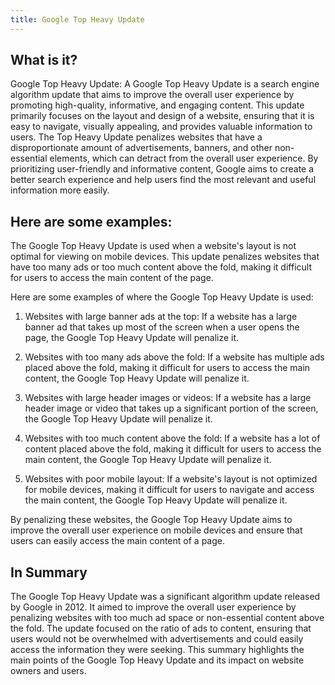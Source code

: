 ```yaml
---
title: Google Top Heavy Update
---
```




## What is it?

Google Top Heavy Update: A Google Top Heavy Update is a search engine algorithm update that aims to improve the overall user experience by promoting high-quality, informative, and engaging content. This update primarily focuses on the layout and design of a website, ensuring that it is easy to navigate, visually appealing, and provides valuable information to users. The Top Heavy Update penalizes websites that have a disproportionate amount of advertisements, banners, and other non-essential elements, which can detract from the overall user experience. By prioritizing user-friendly and informative content, Google aims to create a better search experience and help users find the most relevant and useful information more easily.

## Here are some examples:

The Google Top Heavy Update is used when a website's layout is not optimal for viewing on mobile devices. This update penalizes websites that have too many ads or too much content above the fold, making it difficult for users to access the main content of the page.

Here are some examples of where the Google Top Heavy Update is used:

1. Websites with large banner ads at the top: If a website has a large banner ad that takes up most of the screen when a user opens the page, the Google Top Heavy Update will penalize it.

2. Websites with too many ads above the fold: If a website has multiple ads placed above the fold, making it difficult for users to access the main content, the Google Top Heavy Update will penalize it.

3. Websites with large header images or videos: If a website has a large header image or video that takes up a significant portion of the screen, the Google Top Heavy Update will penalize it.

4. Websites with too much content above the fold: If a website has a lot of content placed above the fold, making it difficult for users to access the main content, the Google Top Heavy Update will penalize it.

5. Websites with poor mobile layout: If a website's layout is not optimized for mobile devices, making it difficult for users to navigate and access the main content, the Google Top Heavy Update will penalize it.

By penalizing these websites, the Google Top Heavy Update aims to improve the overall user experience on mobile devices and ensure that users can easily access the main content of a page.

## In Summary

The Google Top Heavy Update was a significant algorithm update released by Google in 2012. It aimed to improve the overall user experience by penalizing websites with too much ad space or non-essential content above the fold. The update focused on the ratio of ads to content, ensuring that users would not be overwhelmed with advertisements and could easily access the information they were seeking. This summary highlights the main points of the Google Top Heavy Update and its impact on website owners and users.